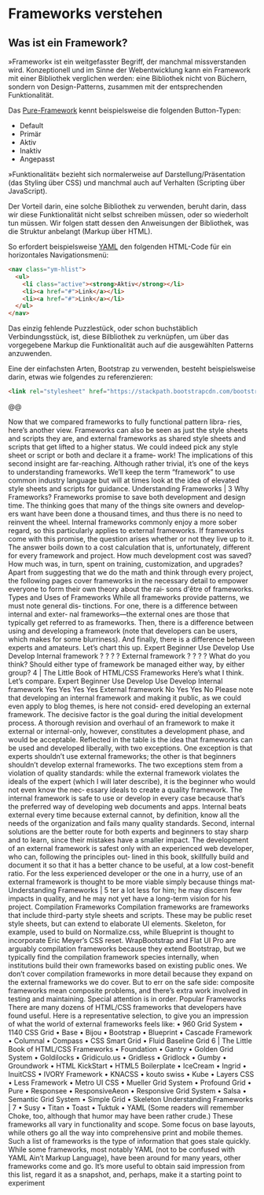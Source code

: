 # Frameworks verstehen

## Was ist ein Framework?

»Framework« ist ein weitgefasster Begriff, der manchmal missverstanden wird. Konzeptionell und im Sinne der Webentwicklung kann ein Framework mit einer Bibliothek verglichen werden: eine Bibliothek nicht von Büchern, sondern von Design-Patterns, zusammen mit der entsprechenden Funktionalität. 

Das [Pure-Framework](https://purecss.io/) kennt beispielsweise die folgenden Button-Typen:

* Default
* Primär
* Aktiv
* Inaktiv
* Angepasst

»Funktionalität« bezieht sich normalerweise auf Darstellung/Präsentation (das Styling über CSS) und manchmal auch auf Verhalten (Scripting über JavaScript).

Der Vorteil darin, eine solche Bibliothek zu verwenden, beruht darin, dass wir diese Funktionalität nicht selbst schreiben müssen, oder so wiederholt tun müssen. Wir folgen statt dessen den Anweisungen der Bibliothek, was die Struktur anbelangt (Markup über HTML).

So erfordert beispielsweise [YAML](http://www.yaml.de/) den folgenden HTML-Code für ein horizontales Navigationsmenü:

```html
<nav class="ym-hlist">
  <ul>
    <li class="active"><strong>Aktiv</strong></li>
    <li><a href="#">Link</a></li>
    <li><a href="#">Link</a></li>
  </ul>
</nav>
```

Das einzig fehlende Puzzlestück, oder schon buchstäblich Verbindungsstück, ist, diese Bilbliothek zu verknüpfen, um über das vorgegebene Markup die Funktionalität auch auf die ausgewählten Patterns anzuwenden.

Eine der einfachsten Arten, Bootstrap zu verwenden, besteht beispielsweise darin, etwas wie folgendes zu referenzieren:

```html
<link rel="stylesheet" href="https://stackpath.bootstrapcdn.com/bootstrap/4.3.1/css/bootstrap.min.css">
```

@@

Now that we compared frameworks to fully functional pattern libra‐
ries, here’s another view. Frameworks can also be seen as just the
style sheets and scripts they are, and external frameworks as shared
style sheets and scripts that get lifted to a higher status. We could
indeed pick any style sheet or script or both and declare it a frame‐
work!
The implications of this second insight are far-reaching. Although
rather trivial, it’s one of the keys to understanding frameworks. We’ll
keep the term “framework” to use common industry language but
will at times look at the idea of elevated style sheets and scripts for
guidance.
Understanding Frameworks | 3
Why Frameworks?
Frameworks promise to save both development and design time.
The thinking goes that many of the things site owners and develop‐
ers want have been done a thousand times, and thus there is no need
to reinvent the wheel. Internal frameworks commonly enjoy a more
sober regard, so this particularly applies to external frameworks.
If frameworks come with this promise, the question arises whether
or not they live up to it. The answer boils down to a cost calculation
that is, unfortunately, different for every framework and project.
How much development cost was saved? How much was, in turn,
spent on training, customization, and upgrades?
Apart from suggesting that we do the math and think through every
project, the following pages cover frameworks in the necessary
detail to empower everyone to form their own theory about the rai‐
sons d'être of frameworks.
Types and Uses of Frameworks
While all frameworks provide patterns, we must note general dis‐
tinctions. For one, there is a difference between internal and exter‐
nal frameworks—the external ones are those that typically get
referred to as frameworks. Then, there is a difference between using
and developing a framework (note that developers can be users,
which makes for some blurriness). And finally, there is a difference
between experts and amateurs.
Let’s chart this up.
Expert Beginner
Use Develop Use Develop
Internal framework ? ? ? ?
External framework ? ? ? ?
What do you think? Should either type of framework be managed
either way, by either group?
4 | The Little Book of HTML/CSS Frameworks
Here’s what I think. Let’s compare.
Expert Beginner
Use Develop Use Develop
Internal framework Yes Yes Yes Yes
External framework No Yes Yes No
Please note that developing an internal framework and making it
public, as we could even apply to blog themes, is here not consid‐
ered developing an external framework. The decisive factor is the
goal during the initial development process. A thorough revision
and overhaul of an framework to make it external or internal-only,
however, constitutes a development phase, and would be acceptable.
Reflected in the table is the idea that frameworks can be used and
developed liberally, with two exceptions. One exception is that
experts shouldn’t use external frameworks; the other is that beginners
shouldn’t develop external frameworks.
The two exceptions stem from a violation of quality standards: while
the external framework violates the ideals of the expert (which I will
later describe), it is the beginner who would not even know the nec‐
essary ideals to create a quality framework.
The internal framework is safe to use or develop in every case
because that’s the preferred way of developing web documents and
apps. Internal beats external every time because external cannot, by
definition, know all the needs of the organization and fails many
quality standards. Second, internal solutions are the better route for
both experts and beginners to stay sharp and to learn, since their
mistakes have a smaller impact.
The development of an external framework is safest only with an
experienced web developer, who can, following the principles out‐
lined in this book, skillfully build and document it so that it has a
better chance to be useful, at a low cost-benefit ratio. For the less
experienced developer or the one in a hurry, use of an external
framework is thought to be more viable simply because things mat‐
Understanding Frameworks | 5
ter a lot less for him; he may discern few impacts in quality, and he
may not yet have a long-term vision for his project.
Compilation Frameworks
Compilation frameworks are frameworks that include third-party
style sheets and scripts. These may be public reset style sheets, but
can extend to elaborate UI elements. Skeleton, for example, used to
build on Normalize.css, while Blueprint is thought to incorporate
Eric Meyer’s CSS reset. WrapBootstrap and Flat UI Pro are arguably
compilation frameworks because they extend Bootstrap, but we
typically find the compilation framework species internally, when
institutions build their own frameworks based on existing public
ones.
We don’t cover compilation frameworks in more detail because they
expand on the external frameworks we do cover. But to err on the
safe side: composite frameworks mean composite problems, and
there’s extra work involved in testing and maintaining. Special
attention is in order.
Popular Frameworks
There are many dozens of HTML/CSS frameworks that developers
have found useful. Here is a representative selection, to give you an
impression of what the world of external frameworks feels like:
• 960 Grid System
• 1140 CSS Grid
• Base
• Bijou
• Bootstrap
• Blueprint
• Cascade Framework
• Columnal
• Compass
• CSS Smart Grid
• Fluid Baseline Grid
6 | The Little Book of HTML/CSS Frameworks
• Foundation
• Gantry
• Golden Grid System
• Goldilocks
• Gridiculo.us
• Gridless
• Gridlock
• Gumby
• Groundwork
• HTML KickStart
• HTML5 Boilerplate
• IceCream
• Ingrid
• InuitCSS
• IVORY Framework
• KNACSS
• kouto swiss
• Kube
• Layers CSS
• Less Framework
• Metro UI CSS
• Mueller Grid System
• Profound Grid
• Pure
• Responsee
• ResponsiveAeon
• Responsive Grid System
• Salsa
• Semantic Grid System
• Simple Grid
• Skeleton
Understanding Frameworks | 7
• Susy
• Titan
• Toast
• Tuktuk
• YAML
(Some readers will remember Choke, too, although that humor may
have been rather crude.)
These frameworks all vary in functionality and scope. Some focus
on base layouts, while others go all the way into comprehensive
print and mobile themes.
Such a list of frameworks is the type of information that goes stale
quickly. While some frameworks, most notably YAML (not to be
confused with YAML Ain’t Markup Language), have been around
for many years, other frameworks come and go. It’s more useful to
obtain said impression from this list, regard it as a snapshot, and,
perhaps, make it a starting point to experiment